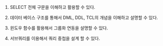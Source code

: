 1. SELECT 전체 구문을 이해하고 활용할 수 있다.

2. 데이터 베이스 구조를 통해서 DML, DDL, TCL의 개념을 이해하고 설명할 수 있다.

3. 윈도우 함수를 활용해서 그룹화 연동을 설명할 수 있다.

4. 서브쿼리를 이용해서 쿼리 중첩을 설계 할 수 있다.